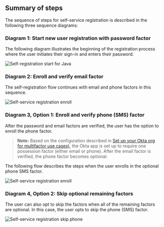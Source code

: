 ## Summary of steps

The sequence of steps for self-service registration is described in the following three sequence diagrams:

### Diagram 1: Start new user registration with password factor

The following diagram illustrates the beginning of the registration process where the user initiates their sign-in and enters their password.

<div class="common-image-format">

![Self-registration start for Java](/img/oie-embedded-sdk/oie-embedded-sdk-use-case-simple-self-serv-seq-start-java.png "Sequence diagram for starting self-registration with password for Java SDK")

</div>

### Diagram 2: Enroll and verify email factor

The self-registration flow continues with email and phone factors in this sequence.

<div class="common-image-format">

![Self-service registration enroll](/img/oie-embedded-sdk/oie-embedded-sdk-use-case-simple-self-serv-seq-enroll-verify-java.png "Sequence diagram for enrolling self-registration MFA with Java SDK")

</div>

### Diagram 3, Option 1: Enroll and verify phone (SMS) factor

After the password and email factors are verified, the user has the option to enroll the phone factor.

> **Note:** Based on the configuration described in [Set up your Okta org for multifactor use cases)](/docs/guides/oie-embedded-common-org-setup/java/main/#set-up-your-okta-org-for-multifactor-use-cases), the Okta app is set up to require one possession factor (either email or phone). After the email factor is verified, the phone factor becomes optional.

The following flow describes the steps when the user enrolls in the optional phone SMS factor.

<div class="common-image-format">

![Self-service registration enroll](/img/oie-embedded-sdk/oie-embedded-sdk-use-case-simple-self-serv-seq-phone.png
 "Self-service registration enroll")

</div>

### Diagram 4, Option 2: Skip optional remaining factors

The user can also opt to skip the factors when all of the remaining
factors are optional. In this case, the user opts to skip the phone
(SMS) factor.

<div class="common-image-format">

![Self-service registration skip phone](/img/oie-embedded-sdk/oie-embedded-sdk-use-case-simple-self-serv-seq-skip-phone.png
 "Self-service registration skip phone")

</div>
